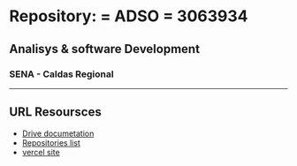 # Repository: = ADSO = 3063934
## Analisys &amp; software Development
### SENA - Caldas Regional
---
## URL Resoursces
- [Drive documetation](https://drive.google.com/drive/folders/1cUEOsM44rpspMfyWvY_YlnXlIm9uffej?usp=share_link)
- [Repositories list](https://docs.google.com/spreadsheets/d/1M3B-qwrJN2wbeZmIBoA3r0hnP8yy4CKf2euV1oF61os/edit?usp=sharing)
- [vercel site]()